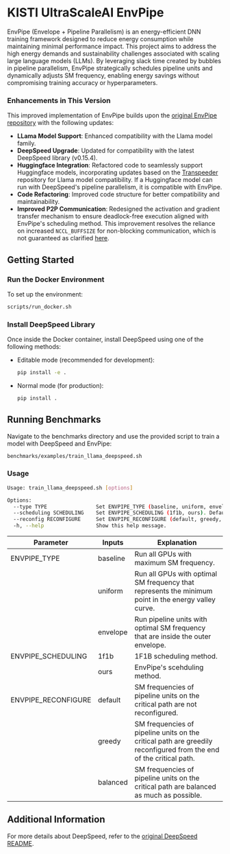 # KISTI UltraScaleAI EnvPipe

EnvPipe (Envelope + Pipeline Parallelism) is an energy-efficient DNN training framework designed to reduce energy consumption while maintaining minimal performance impact. This project aims to address the high energy demands and sustainability challenges associated with scaling large language models (LLMs). By leveraging slack time created by bubbles in pipeline parallelism, EnvPipe strategically schedules pipeline units and dynamically adjusts SM frequency, enabling energy savings without compromising training accuracy or hyperparameters.

### Enhancements in This Version
This improved implementation of EnvPipe builds upon the [original EnvPipe repository](https://github.com/casys-kaist/EnvPipe) with the following updates:
- **LLama Model Support**: Enhanced compatibility with the Llama model family.
- **DeepSpeed Upgrade**: Updated for compatibility with the latest DeepSpeed library (v0.15.4).
- **Huggingface Integration**: Refactored code to seamlessly support Huggingface models, incorporating updates based on the [Transpeeder](https://github.com/HuangLK/transpeeder) repository for Llama model compatibility. If a Huggingface model can run with DeepSpeed's pipeline parallelism, it is compatible with EnvPipe.
- **Code Refactoring**: Improved code structure for better compatibility and maintainability.
- **Improved P2P Communication**: Redesigned the activation and gradient transfer mechanism to ensure deadlock-free execution aligned with EnvPipe's scheduling method. This improvement resolves the reliance on increased `NCCL_BUFFSIZE` for non-blocking communication, which is not guaranteed as clarified [here](https://github.com/NVIDIA/nccl/issues/1252#issuecomment-2058458352).

## Getting Started

### Run the Docker Environment
To set up the environment:
```bash
scripts/run_docker.sh
```

### Install DeepSpeed Library
Once inside the Docker container, install DeepSpeed using one of the following methods:
- Editable mode (recommended for development):
  ```bash
  pip install -e .
  ```
- Normal mode (for production):
  ```bash
  pip install .
  ```

## Running Benchmarks

Navigate to the benchmarks directory and use the provided script to train a model with DeepSpeed and EnvPipe:
```bash
benchmarks/examples/train_llama_deepspeed.sh
```

### Usage
```bash
Usage: train_llama_deepspeed.sh [options]

Options:
  --type TYPE                Set ENVPIPE_TYPE (baseline, uniform, envelope). Default: baseline
  --scheduling SCHEDULING    Set ENVPIPE_SCHEDULING (1f1b, ours). Default: 1f1b
  --reconfig RECONFIGURE     Set ENVPIPE_RECONFIGURE (default, greedy, balanced). Default: default
  -h, --help                 Show this help message.
```

| **Parameter** | **Inputs** | **Explanation** |
|---|---|---|
| ENVPIPE_TYPE | baseline | Run all GPUs with maximum SM frequency. |
|  | uniform | Run all GPUs with optimal SM frequency that represents the minimum point in the energy valley curve. |
|  | envelope | Run pipeline units with optimal SM frequency that are inside the outer envelope. |
| ENVPIPE_SCHEDULING | 1f1b | 1F1B scheduling method. |
|  | ours | EnvPipe's scehduling method. |
| ENVPIPE_RECONFIGURE | default | SM frequencies of pipeline units on the critical path are not reconfigured. |
|  | greedy |  SM frequencies of pipeline units on the critical path are greedily reconfigured from the end of the critical path. |
|  | balanced | SM frequencies of pipeline units on the critical path are balanced as much as possible. |


## Additional Information

For more details about DeepSpeed, refer to the [original DeepSpeed README](./README_deepspeed.md).
